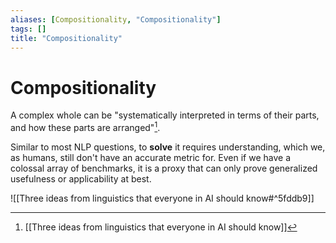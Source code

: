 ```yaml
---
aliases: [Compositionality, "Compositionality"]
tags: []
title: "Compositionality"
---
```


# Compositionality

A complex whole can be "systematically interpreted in terms of their parts, and how these parts are arranged"[^1].

Similar to most NLP questions, to **solve** it requires understanding, which we, as humans, still don't have an accurate metric for. Even if we have a colossal array of benchmarks, it is a proxy that can only prove generalized usefulness or applicability at best.

![[Three ideas from linguistics that everyone in AI should know#^5fddb9]]

[^1]: [[Three ideas from linguistics that everyone in AI should know]]